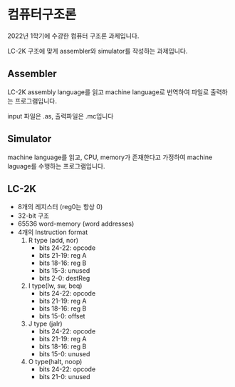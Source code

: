 # 컴퓨터구조론

2022년 1학기에 수강한 컴퓨터 구조론 과제입니다. 

LC-2K 구조에 맞게 assembler와 simulator를 작성하는 과제입니다.

Assembler
---
LC-2K assembly language를 읽고 machine language로 번역하여 파일로 출력하는 프로그램입니다. 

input 파일은 .as, 출력파일은 .mc입니다


Simulator
---
machine language를 읽고, CPU, memory가 존재한다고 가정하여 machine laguage를 수행하는 프로그램입니다.

LC-2K
---

- 8개의 레지스터 (reg0는 항상 0)
- 32-bit 구조
- 65536 word-memory (word addresses)
- 4개의 Instruction format
    1. R type (add, nor)
        - bits 24-22: opcode
        - bits 21-19: reg A
        - bits 18-16: reg B
        - bits 15-3: unused
        - bits 2-0: destReg
    2. I type(lw, sw, beq)
        - bits 24-22: opcode
        - bits 21-19: reg A
        - bits 18-16: reg B
        - bits 15-0: offset
    3. J type (jalr)
        - bits 24-22: opcode
        - bits 21-19: reg A
        - bits 18-16: reg B
        - bits 15-0: unused
    4. O type(halt, noop)
        - bits 24-22: opcode
        - bits 21-0: unused
